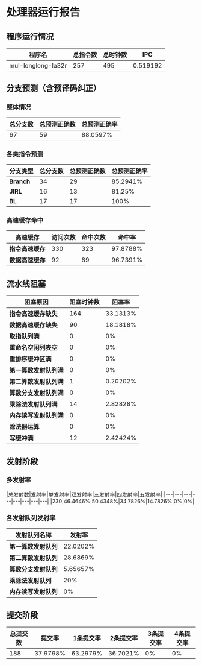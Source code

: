 # 处理器运行报告
## 程序运行情况
|程序名|总指令数|总时钟数|IPC|
|---|---|---|---|
|mul-longlong-la32r|257|495|0.519192|

## 分支预测（含预译码纠正）
### 整体情况
|总分支数|总预测正确数|总预测正确率|
|---|---|---|
|67|59|88.0597%|

### 各类指令预测
|分支类型|总分支数|总预测正确数|总预测正确率|
|---|---|---|---|
|**Branch**| 34 | 29 | 85.2941%|
|**JIRL**| 16 | 13 | 81.25%|
|**BL**| 17 | 17 | 100%|

### 高速缓存命中
|高速缓存|访问次数|命中次数|命中率|
|---|---|---|---|
|**指令高速缓存**| 330 | 323 | 97.8788%|
|**数据高速缓存**| 92 | 89 | 96.7391%|
## 流水线阻塞
|阻塞原因|阻塞时钟数|阻塞率|
|---|---|---|
|**指令高速缓存缺失**| 164 | 33.1313%|
|**数据高速缓存缺失**| 90 | 18.1818%|
|**取指队列满**| 0 | 0%|
|**重命名空闲列表空**|0 | 0%|
|**重排序缓冲区满**|0 | 0%|
|**第一算数发射队列满**|0 | 0%|
|**第二算数发射队列满**|1 | 0.20202%|
|**算数分支发射队列满**|0 | 0%|
|**乘除法发射队列满**|14 | 2.82828%|
|**内存读写发射队列满**|0 | 0%|
|**除法器运算**|0 | 0%|
|**写缓冲满**|12 | 2.42424%|

## 发射阶段
### 多发射率
|总发射数|发射率|单发射率|双发射率|三发射率|四发射率|五发射率|
|---|---|---|---|---|---|---|---|
|230|46.4646%|50.4348%|34.7826%|14.7826%|0%|0%|

### 各发射队列发射率
|发射队列名称|发射率|
|---|---|
|**第一算数发射队列**|22.0202%|
|**第二算数发射队列**|28.6869%|
|**算数分支发射队列**|5.65657%|
|**乘除法发射队列**|20%|
|**内存读写发射队列**|0%|

## 提交阶段
|总提交数|提交率|1条提交率|2条提交率|3条提交率|4条提交率|
|---|---|---|---|---|---|
|188|37.9798%|63.2979%|36.7021%|0%|0%|

